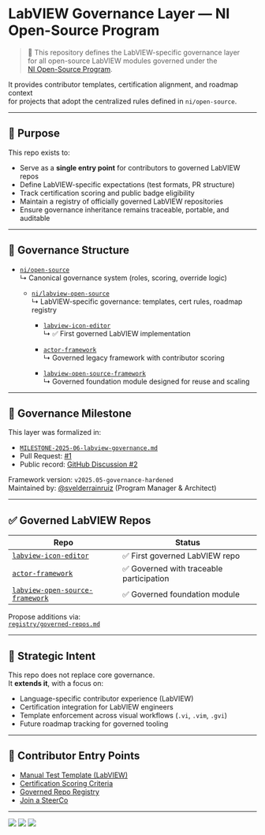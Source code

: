 # LabVIEW Governance Layer — NI Open-Source Program

> 🧭 This repository defines the LabVIEW-specific governance layer  
> for all open-source LabVIEW modules governed under the  
> [NI Open-Source Program](https://github.com/ni/open-source).

It provides contributor templates, certification alignment, and roadmap context  
for projects that adopt the centralized rules defined in `ni/open-source`.

---

## 🎯 Purpose

This repo exists to:

- Serve as a **single entry point** for contributors to governed LabVIEW repos
- Define LabVIEW-specific expectations (test formats, PR structure)
- Track certification scoring and public badge eligibility
- Maintain a registry of officially governed LabVIEW repositories
- Ensure governance inheritance remains traceable, portable, and auditable

---

## 🧱 Governance Structure

- [`ni/open-source`](https://github.com/ni/open-source)  
  ↳ Canonical governance system (roles, scoring, override logic)

  - [`ni/labview-open-source`](https://github.com/ni/labview-open-source)  
    ↳ LabVIEW-specific governance: templates, cert rules, roadmap registry

    - [`labview-icon-editor`](https://github.com/ni/labview-icon-editor)  
      ↳ ✅ First governed LabVIEW implementation

    - [`actor-framework`](https://github.com/ni/actor-framework)  
      ↳ Governed legacy framework with contributor scoring

    - [`labview-open-source-framework`](https://github.com/ni/labview-open-source-framework)  
      ↳ Governed foundation module designed for reuse and scaling

---

## 📄 Governance Milestone

This layer was formalized in:

- [`MILESTONE-2025-06-labview-governance.md`](https://github.com/ni/labview-open-source/blob/main/docs/milestones/MILESTONE-2025-06-labview-governance.md)
- Pull Request: [#1](https://github.com/ni/labview-open-source/pull/1)
- Public record: [GitHub Discussion #2](https://github.com/ni/labview-open-source/discussions/2)

Framework version: `v2025.05-governance-hardened`  
Maintained by: [@svelderrainruiz](https://github.com/svelderrainruiz) (Program Manager & Architect)

---

## ✅ Governed LabVIEW Repos

| Repo | Status |
|------|--------|
| [`labview-icon-editor`](https://github.com/ni/labview-icon-editor) | ✅ First governed LabVIEW repo |
| [`actor-framework`](https://github.com/ni/actor-framework) | ✅ Governed with traceable participation |
| [`labview-open-source-framework`](https://github.com/ni/labview-open-source-framework) | ✅ Governed foundation module |

Propose additions via:  
[`registry/governed-repos.md`](https://github.com/ni/labview-open-source/blob/main/registry/governed-repos.md)

---

## 🧠 Strategic Intent

This repo does not replace core governance.  
It **extends it**, with a focus on:

- Language-specific contributor experience (LabVIEW)
- Certification integration for LabVIEW engineers
- Template enforcement across visual workflows (`.vi`, `.vim`, `.gvi`)
- Future roadmap tracking for governed tooling

---

## 🚀 Contributor Entry Points

- [Manual Test Template (LabVIEW)](./templates/manual-test-report-lv.md)
- [Certification Scoring Criteria](./CERTIFICATION-LABVIEW.md)
- [Governed Repo Registry](./registry/governed-repos.md)
- [Join a SteerCo](https://github.com/ni/open-source/discussions/22)

---

[![](https://img.shields.io/badge/Governed%20By-NI%20Open--Source-blue)](https://github.com/ni/open-source)
[![](https://img.shields.io/badge/Milestone-v2025.06--labview--governance-green)](https://github.com/ni/labview-open-source/blob/main/docs/milestones/MILESTONE-2025-06-labview-governance.md)
[![](https://img.shields.io/badge/Recognition-Eligible-brightgreen)](https://github.com/ni/open-source/blob/main/docs/governance/CONTRIBUTOR-RECOGNITION.md)
